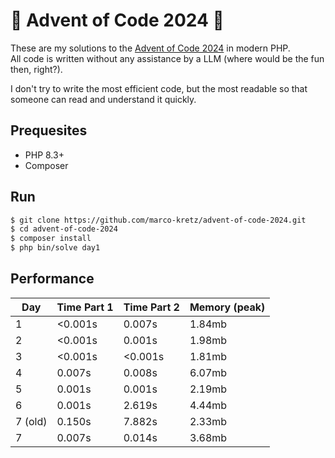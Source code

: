# 🌟 Advent of Code 2024 🌟

These are my solutions to the [Advent of Code 2024](https://adventofcode.com/2024) in modern PHP.<br>
All code is written without any assistance by a LLM (where would be the fun then, right?).

I don't try to write the most efficient code, but the most readable so that someone can read and understand it quickly.

## Prequesites

- PHP 8.3+
- Composer

## Run

```BASH
$ git clone https://github.com/marco-kretz/advent-of-code-2024.git
$ cd advent-of-code-2024
$ composer install
$ php bin/solve day1
```

## Performance

| Day     | Time Part 1 | Time Part 2 | Memory (peak) |
| ------- | ----------- | ----------- | ------------- |
| 1       | <0.001s     | 0.007s      | 1.84mb        |
| 2       | <0.001s     | 0.001s      | 1.98mb        |
| 3       | <0.001s     | <0.001s     | 1.81mb        |
| 4       | 0.007s      | 0.008s      | 6.07mb        |
| 5       | 0.001s      | 0.001s      | 2.19mb        |
| 6       | 0.001s      | 2.619s      | 4.44mb        |
| 7 (old) | 0.150s      | 7.882s      | 2.33mb        |
| 7       | 0.007s      | 0.014s      | 3.68mb        |
